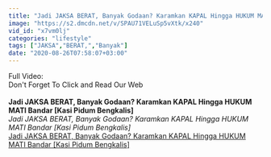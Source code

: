 ```yaml
---
title: "Jadi JAKSA BERAT, Banyak Godaan? Karamkan KAPAL Hingga HUKUM MATI Bandar [Kasi Pidum Bengkalis]"
image: "https://s2.dmcdn.net/v/SPAU71VELuSp5vXtk/x240"
vid_id: "x7vm0lj"
categories: "lifestyle"
tags: ["JAKSA","BERAT,","Banyak"]
date: "2020-08-26T07:58:07+03:00"
---
```

Full Video:  <br>Don't Forget To Click and Read Our Web  <br><br><b>Jadi JAKSA BERAT, Banyak Godaan? Karamkan KAPAL Hingga HUKUM MATI Bandar [Kasi Pidum Bengkalis]</b><br> <i>Jadi JAKSA BERAT, Banyak Godaan? Karamkan KAPAL Hingga HUKUM MATI Bandar [Kasi Pidum Bengkalis]</i><br> <u>Jadi JAKSA BERAT, Banyak Godaan? Karamkan KAPAL Hingga HUKUM MATI Bandar [Kasi Pidum Bengkalis]</u>
